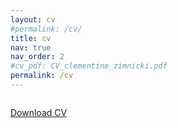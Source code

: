 ```yaml
---
layout: cv
#permalink: /cv/
title: cv
nav: true
nav_order: 2
#cv_pdf: CV_clementine_zimnicki.pdf
permalink: /cv
---
```


 <div class="columns download">
    <p>
        <a href="assets/pdf/CV_clementine_zimnicki.pdf" class="button" download><i class="fa fa-download"></i>Download CV</a>
    </p>
</div>

